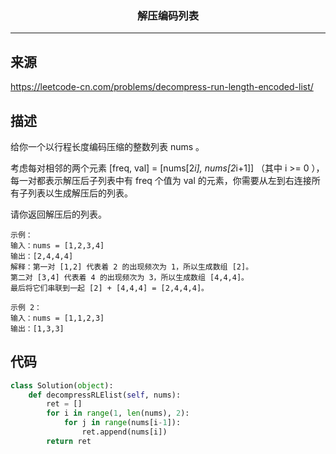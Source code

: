 ### <center>解压编码列表
***
## 来源

https://leetcode-cn.com/problems/decompress-run-length-encoded-list/

## 描述

给你一个以行程长度编码压缩的整数列表 nums 。

考虑每对相邻的两个元素 [freq, val] = [nums[2*i], nums[2*i+1]] （其中 i >= 0 ），每一对都表示解压后子列表中有 freq 个值为 val 的元素，你需要从左到右连接所有子列表以生成解压后的列表。

请你返回解压后的列表。

```
示例：
输入：nums = [1,2,3,4]
输出：[2,4,4,4]
解释：第一对 [1,2] 代表着 2 的出现频次为 1，所以生成数组 [2]。
第二对 [3,4] 代表着 4 的出现频次为 3，所以生成数组 [4,4,4]。
最后将它们串联到一起 [2] + [4,4,4] = [2,4,4,4]。

示例 2：
输入：nums = [1,1,2,3]
输出：[1,3,3]
```

## 代码

```python
class Solution(object):
    def decompressRLElist(self, nums):
        ret = []
        for i in range(1, len(nums), 2):
            for j in range(nums[i-1]):
                ret.append(nums[i])
        return ret
```

